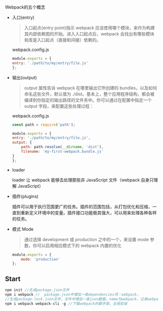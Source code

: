 Webpack的五个概念
+ 入口(entry)

    >入口起点(entry point)指示 webpack 应该使用哪个模块，来作为构建其内部依赖图的开始。进入入口起点后，webpack 会找出有哪些模块和库是入口起点（直接和间接）依赖的。

    webpack.config.js
    ```js
    module.exports = {
    entry: './path/to/my/entry/file.js'
    };
    ```
+ 输出(output)
    
    >output 属性告诉 webpack 在哪里输出它所创建的 bundles，以及如何命名这些文件，默认值为 ./dist。基本上，整个应用程序结构，都会被编译到你指定的输出路径的文件夹中。你可以通过在配置中指定一个 output 字段，来配置这些处理过程：

    webpack.config.js
    ```js
    const path = require('path');

    module.exports = {
    entry: './path/to/my/entry/file.js',
    output: {
        path: path.resolve(__dirname, 'dist'),
        filename: 'my-first-webpack.bundle.js'
    }
    };
    ```

+ loader

    loader 让 webpack 能够去处理那些非 JavaScript 文件（webpack 自身只理解 JavaScript）
+ 插件(plugins)

    插件可以用于执行范围更广的任务。插件的范围包括，从打包优化和压缩，一直到重新定义环境中的变量。插件接口功能极其强大，可以用来处理各种各样的任务。
+ 模式 Mode

    >通过选择 development 或 production 之中的一个，来设置 mode 参数，你可以启用相应模式下的 webpack 内置的优化
    ```js
    module.exports = {
        mode: 'production'
    };
    ```
## Start

```js
npm init //生成package.json文件
npm i webpack //  package.json中增加一条dependencies项：webpack，
//生成package-lock.json文件，文件中增加一条json数据，name为webpack，记录webpack的依赖包......
npm i webpack webpack-cli -g //下载webpack的脚手架，全局安装
```
 